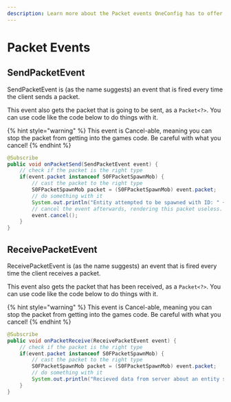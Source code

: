 ```yaml
---
description: Learn more about the Packet events OneConfig has to offer
---
```


# Packet Events

## SendPacketEvent

SendPacketEvent is (as the name suggests) an event that is fired every time the client sends a packet.

This event also gets the packet that is going to be sent, as a `Packet<?>`. You can use code like the code below to do things with it.

{% hint style="warning" %}
This event is Cancel-able, meaning you can stop the packet from getting into the games code. Be careful with what you cancel!
{% endhint %}

```java
@Subscribe
public void onPacketSend(SendPacketEvent event) {
    // check if the packet is the right type
    if(event.packet instanceof S0FPacketSpawnMob) {
        // cast the packet to the right type
        S0FPacketSpawnMob packet = (S0FPacketSpawnMob) event.packet;
        // do something with it
        System.out.println("Entity attempted to be spawned with ID: " + packet.getEntityID());
        // cancel the event afterwards, rendering this packet useless.
        event.cancel();
    }
}
```





## ReceivePacketEvent

ReceivePacketEvent is (as the name suggests) an event that is fired every time the client receives a packet.

This event also gets the packet that has been received, as a `Packet<?>`. You can use code like the code below to do things with it.

{% hint style="warning" %}
This event is Cancel-able, meaning you can stop the packet from getting into the games code. Be careful with what you cancel!
{% endhint %}

```java
@Subscribe
public void onPacketReceive(ReceivePacketEvent event) {
    // check if the packet is the right type
    if(event.packet instanceof S0FPacketSpawnMob) {
        // cast the packet to the right type
        S0FPacketSpawnMob packet = (S0FPacketSpawnMob) event.packet;
        // do something with it
        System.out.println("Recieved data from server about an entity spawned with ID: " + packet.getEntityID());
    }
}
```
